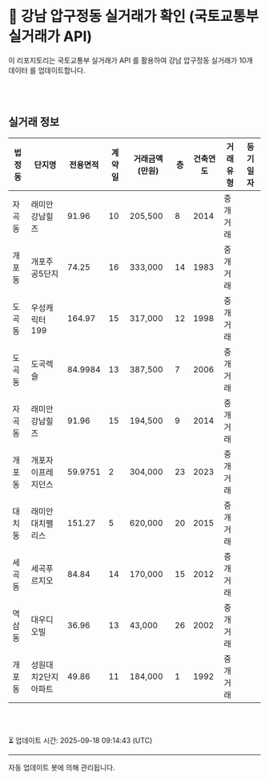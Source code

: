 
# 🚩 강남 압구정동 실거래가 확인 (국토교통부 실거래가 API)

이 리포지토리는 국토교통부 실거래가 API 를 활용하여 강남 압구정동 실거래가 10개 데이터 를 업데이트합니다.

<br>
<br>

## 실거래 정보
| 법정동 | 단지명 | 전용면적 | 계약일 | 거래금액(만원) | 층 | 건축연도 | 거래유형 | 등기일자 |
| --- | --- | --- | --- | --- | --- | --- | --- | --- |
| 자곡동 | 래미안강남힐즈 | 91.96 | 10 | 205,500 | 8 | 2014 | 중개거래 |  |
| 개포동 | 개포주공5단지 | 74.25 | 16 | 333,000 | 14 | 1983 | 중개거래 |  |
| 도곡동 | 우성캐릭터199 | 164.97 | 15 | 317,000 | 12 | 1998 | 중개거래 |  |
| 도곡동 | 도곡렉슬 | 84.9984 | 13 | 387,500 | 7 | 2006 | 중개거래 |  |
| 자곡동 | 래미안강남힐즈 | 91.96 | 15 | 194,500 | 9 | 2014 | 중개거래 |  |
| 개포동 | 개포자이프레지던스 | 59.9751 | 2 | 304,000 | 23 | 2023 | 중개거래 |  |
| 대치동 | 래미안대치팰리스 | 151.27 | 5 | 620,000 | 20 | 2015 | 중개거래 |  |
| 세곡동 | 세곡푸르지오 | 84.84 | 14 | 170,000 | 15 | 2012 | 중개거래 |  |
| 역삼동 | 대우디오빌 | 36.96 | 13 | 43,000 | 26 | 2002 | 중개거래 |  |
| 개포동 | 성원대치2단지아파트 | 49.86 | 11 | 184,000 | 1 | 1992 | 중개거래 |  |

<br>
<br>

⏳ 업데이트 시간: 2025-09-18 09:14:43 (UTC)

---
자동 업데이트 봇에 의해 관리됩니다.
    